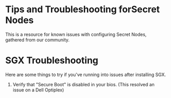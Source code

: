 # Tips and Troubleshooting forSecret Nodes

This is a resource for known issues with configuring Secret Nodes, gathered from our community.


# SGX Troubleshooting

Here are some things to try if you've running into issues after installing SGX. 

1. Verify that "Secure Boot" is disabled in your bios. (This resolved an issue on a Dell Optiplex)